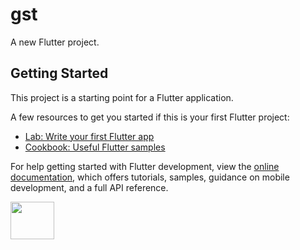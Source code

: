 # gst

A new Flutter project.

## Getting Started

This project is a starting point for a Flutter application.

A few resources to get you started if this is your first Flutter project:

- [Lab: Write your first Flutter app](https://docs.flutter.dev/get-started/codelab)
- [Cookbook: Useful Flutter samples](https://docs.flutter.dev/cookbook)

For help getting started with Flutter development, view the
[online documentation](https://docs.flutter.dev/), which offers tutorials,
samples, guidance on mobile development, and a full API reference.
<p> <img src="https://user-images.githubusercontent.com/120082312/220826957-608487ab-5d1a-4035-a0ec-c6c5a752e446.png "  width="70" height="60"
         </p>
